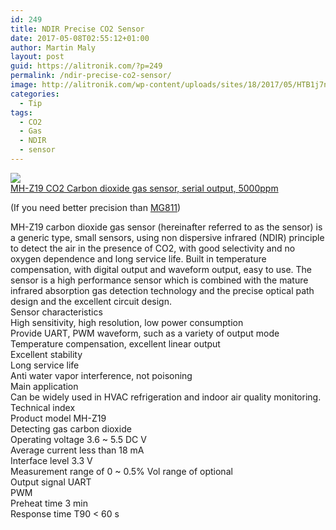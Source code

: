 ```yaml
---
id: 249
title: NDIR Precise CO2 Sensor
date: 2017-05-08T02:55:12+01:00
author: Martin Maly
layout: post
guid: https://alitronik.com/?p=249
permalink: /ndir-precise-co2-sensor/
image: http://alitronik.com/wp-content/uploads/sites/18/2017/05/HTB1j7njMpXXXXc4XVXXq6xXFXXXn.jpg
categories:
  - Tip
tags:
  - CO2
  - Gas
  - NDIR
  - sensor
---
```

<a href="http://s.click.aliexpress.com/e/ufe2zVf" target="_parent"><img src="//ae01.alicdn.com/kf/HTB1jDHvMpXXXXbiXFXXq6xXFXXXP/Free-shipping-font-b-MH-Z19-b-font-CO2-Carbon-dioxide-gas-sensor-serial-output-5000ppm.jpg_220x220.jpg" /><span style="display: block;">MH-Z19 CO2 Carbon dioxide gas sensor, serial output, 5000ppm</span></a>

(If you need better precision than [MG811](https://alitronik.com/co2-sensor-module/))

<div>
  MH-Z19 carbon dioxide gas sensor (hereinafter referred to as the sensor) is a generic type, small sensors, using non dispersive infrared (NDIR) principle to detect the air in the presence of CO2, with good selectivity and no oxygen dependence and long service life. Built in temperature compensation, with digital output and waveform output, easy to use. The sensor is a high performance sensor which is combined with the mature infrared absorption gas detection technology and the precise optical path design and the excellent circuit design.
</div>

<div>
  Sensor characteristics
</div>

<div>
  High sensitivity, high resolution, low power consumption
</div>

<div>
  Provide UART, PWM waveform, such as a variety of output mode
</div>

<div>
  Temperature compensation, excellent linear output
</div>

<div>
  Excellent stability
</div>

<div>
  Long service life
</div>

<div>
  Anti water vapor interference, not poisoning
</div>

<div>
  Main application
</div>

<div>
  Can be widely used in HVAC refrigeration and indoor air quality monitoring.
</div>

<div>
  Technical index
</div>

<div>
  Product model MH-Z19
</div>

<div>
  Detecting gas carbon dioxide
</div>

<div>
  Operating voltage 3.6 ~ 5.5 DC V
</div>

<div>
  Average current less than 18 mA
</div>

<div>
  Interface level 3.3 V
</div>

<div>
  Measurement range of 0 ~ 0.5% Vol range of optional
</div>

<div>
  Output signal UART
</div>

<div>
  PWM
</div>

<div>
  Preheat time 3 min
</div>

<div>
  Response time T90 < 60 s
</div>